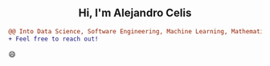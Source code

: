 <h2 align="center">Hi, I'm Alejandro Celis</h2> 


```diff
@@ Into Data Science, Software Engineering, Machine Learning, Mathematics and Physics @@
+ Feel free to reach out! 
```
:smile:
